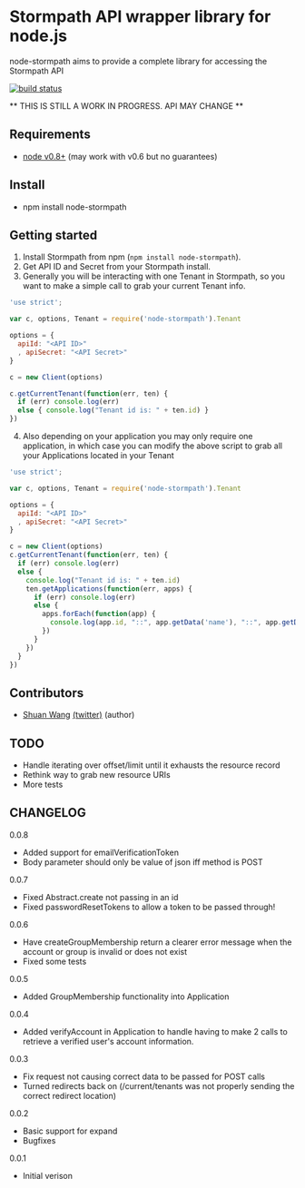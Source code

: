 Stormpath API wrapper library for node.js
=========================================
node-stormpath aims to provide a complete library for accessing the Stormpath API

[![build status](https://secure.travis-ci.org/swang/node-stormpath.png)](http://travis-ci.org/swang/node-stormpath)

** THIS IS STILL A WORK IN PROGRESS. API MAY CHANGE **

## Requirements

- [node v0.8+](http://nodejs.org/) (may work with v0.6 but no guarantees)

## Install

- npm install node-stormpath

## Getting started

1. Install Stormpath from npm (`npm install node-stormpath`).
2. Get API ID and Secret from your Stormpath install.
3. Generally you will be interacting with one Tenant in Stormpath, so you want to make a simple call to grab your current Tenant info.

```javascript
'use strict';

var c, options, Tenant = require('node-stormpath').Tenant

options = {
  apiId: "<API ID>"
  , apiSecret: "<API Secret>"
}

c = new Client(options)

c.getCurrentTenant(function(err, ten) {
  if (err) console.log(err)
  else { console.log("Tenant id is: " + ten.id) }
})
```

4. Also depending on your application you may only require one application, in which case you can modify the above script to grab all your Applications located in your Tenant

```javascript
'use strict';

var c, options, Tenant = require('node-stormpath').Tenant

options = {
  apiId: "<API ID>"
  , apiSecret: "<API Secret>"
}

c = new Client(options)
c.getCurrentTenant(function(err, ten) {
  if (err) console.log(err)
  else { 
    console.log("Tenant id is: " + ten.id)
    ten.getApplications(function(err, apps) {
      if (err) console.log(err)
      else {
        apps.forEach(function(app) {
          console.log(app.id, "::", app.getData('name'), "::", app.getData('href'), "::", app.getData('status'))
        })
      }
    })
  }
})
```

## Contributors

- [Shuan Wang](https://github.com/swang) [(twitter)](https://twitter.com/swang) (author)

## TODO

- Handle iterating over offset/limit until it exhausts the resource record
- Rethink way to grab new resource URIs
- More tests

## CHANGELOG
0.0.8
- Added support for emailVerificationToken
- Body parameter should only be value of json iff method is POST

0.0.7
- Fixed Abstract.create not passing in an id
- Fixed passwordResetTokens to allow a token to be passed through!

0.0.6
- Have createGroupMembership return a clearer error message when the account or group is invalid or does not exist 
- Fixed some tests

0.0.5
- Added GroupMembership functionality into Application

0.0.4
- Added verifyAccount in Application to handle having to make 2 calls to retrieve a verified user's account information.

0.0.3
- Fix request not causing correct data to be passed for POST calls
- Turned redirects back on (/current/tenants was not properly sending the correct redirect location)

0.0.2
- Basic support for expand
- Bugfixes

0.0.1
- Initial verison
